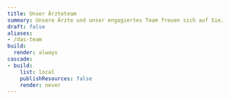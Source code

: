 ```yaml
---
title: Unser Ärzteteam
summary: Unsere Ärzte und unser engagiertes Team freuen sich auf Sie. 
draft: false
aliases:
- /das-team
build:
  render: always
cascade:
- build:
    list: local
    publishResources: false
    render: never
---
```

